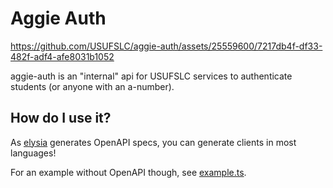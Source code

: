 # Aggie Auth



https://github.com/USUFSLC/aggie-auth/assets/25559600/7217db4f-df33-482f-adf4-afe8031b1052



aggie-auth is an "internal" api for USUFSLC services to authenticate students (or anyone
with an a-number).

## How do I use it?

As [elysia](https://elysiajs.com/) generates OpenAPI specs, you can generate clients in most 
languages!

For an example without OpenAPI though, see [example.ts](https://github.com/USUFSLC/aggie-auth/blob/main/example/example.ts).
